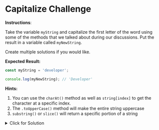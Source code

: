 # Capitalize Challenge

**Instructions**:

Take the variable `myString` and capitalize the first letter of the word using some of the methods that we talked about during our discussions. Put the result in a variable called `myNewString`.

Create multiple solutions if you would like.

**Expected Result:**

```JavaScript
const myString = 'developer';

console.log(myNewString); // 'Developer'
```

**Hints:**

1. You can use the `charAt()` method as well as `string[index]` to get the character at a specific index.
2. The `.toUpperCase()` method will make the entire string uppercase
3. `substring()` or `slice()` will return a specific portion of a string

<details>
<summary>Click for Solution</summary>
There are many ways to do this. Let's take a look:

```JavaScript
/Solution1:
myNewString = myString.charAt(0).toUpperCase() + myString.substring(1);

//Solution2: instead of using charAt(0) we will use string[0]
myNewString = myString[0].toUpperCase() + myString.substring(1);

//Solution3: using slice and template literals
myNewString = `${myString[0].toUpperCase()}${myString.slice(1)}`;


```

</details>
